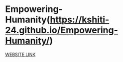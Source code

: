 # Empowering-Humanity(https://kshiti-24.github.io/Empowering-Humanity/)
[WEBSITE LINK](https://kshiti-24.github.io/Empowering-Humanity/)
